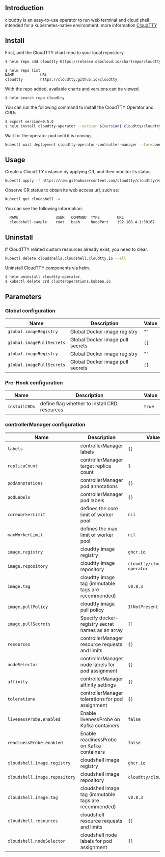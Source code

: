 ## Introduction

cloudtty is an easy-to-use operator to run web terminal and cloud shell intended for a kubernetes-native environment. more information [CloudTTY](https://github.com/cloudtty/cloudtty/blob/main/README.md)

## Install

First, add the CloudTTY chart repo to your local repository.
``` bash
$ helm repo add cloudtty https://release.daocloud.io/chartrepo/cloudtty

$ helm repo list
NAME          	URL
cloudtty        https://cloudtty.github.io/cloudtty
```

With the repo added, available charts and versions can be viewed.
``` bash
$ helm search repo cloudtty
```

You can run the following command to install the CloudTTY Operator and CRDs
``` bash
$ export version=0.5.0
$ helm install cloudtty-operator --version ${version} cloudtty/cloudtty 
```

Wait for the operator pod until it is running.
``` bash
kubectl wait deployment cloudtty-operator-controller-manager --for=condition=Available=True
```

## Usage
Create a CloudTTY instance by applying CR, and then monitor its status
``` bash
kubectl apply -f https://raw.githubusercontent.com/cloudtty/cloudtty/v${version}/config/samples/local_cluster_v1alpha1_cloudshell.yaml
```

Observe CR status to obtain its web access url, such as:
``` bash
kubectl get cloudshell -w
```
You can see the following information:
``` bash
  NAME                 USER   COMMAND  TYPE        URL                 PHASE   AGE
  cloudshell-sample    root   bash     NodePort    192.168.4.1:30167   Ready   31s
```

## Uninstall

If CloudTTY related custom resources already exist, you need to clear.
``` bash
kubectl delete cloudshells.cloudshell.cloudtty.io --all
```

Uninstall CloudTTY components via helm.
``` bash
$ helm uninstall cloudtty-operator 
$ kubectl delete crd clusteroperations.kubean.io
```

## Parameters

### Global configuration

| Name                      | Description                      | Value |
| ------------------------- | -------------------------------- | ----- |
| `global.imageRegistry`    | Global Docker image registry     | `""`  |
| `global.imagePullSecrets` | Global Docker image pull secrets | `[]`  |
| `global.imageRegistry`    | Global Docker image registry     | `""`  |
| `global.imagePullSecrets` | Global Docker image pull secrets | `[]`  |

### Pre-Hook configuration

| Name          | Description                                  | Value  |
| ------------- | -------------------------------------------- | ------ |
| `installCRDs` | define flag whether to install CRD resources | `true` |

### controllerManager configuration

| Name                         | Description                                           | Value                          |
| ---------------------------- | ----------------------------------------------------- |--------------------------------|
| `labels`                     | controllerManager labels                              | `{}`                           |
| `replicaCount`               | controllerManager target replica count                | `1`                            |
| `podAnnotations`             | controllerManager pod annotations                     | `{}`                           |
| `podLabels`                  | controllerManager pod labels                          | `{}`                           |
| `coreWorkerLimit`            | defines the core limit of worker pool                 | `nil`                          |
| `maxWorkerLimit`             | defines the max limit of worker pool                  | `nil`                          |
| `image.registry`             | cloudtty image registry                               | `ghcr.io`                      |
| `image.repository`           | cloudtty image repository                             | `cloudtty/cloudshell-operator` |
| `image.tag`                  | cloudtty image tag (immutable tags are recommended)   | `v0.8.3`                       |
| `image.pullPolicy`           | cloudtty image pull policy                            | `IfNotPresent`                 |
| `image.pullSecrets`          | Specify docker-registry secret names as an array      | `[]`                           |
| `resources`                  | controllerManager resource requests and limits        | `{}`                           |
| `nodeSelector`               | controllerManager node labels for pod assignment      | `{}`                           |
| `affinity`                   | controllerManager affinity settings                   | `{}`                           |
| `tolerations`                | controllerManager tolerations for pod assignment      | `{}`                           |
| `livenessProbe.enabled`      | Enable livenessProbe on Kafka containers              | `false`                        |
| `readinessProbe.enabled`     | Enable readinessProbe on Kafka containers             | `false`                        |
| `cloudshell.image.registry`  | cloudshell image registry                             | `ghcr.io`                      |
| `cloudshell.image.repository`| cloudshell image repository                           | `cloudtty/cloudshell`          |
| `cloudshell.image.tag`       | cloudshell image tag (immutable tags are recommended) | `v0.8.3`                       |
| `cloudshell.resources`       | cloudshell resource requests and limits               | `{}`                           |
| `cloudshell.nodeSelector`    | cloudshell node labels for pod assignment             | `{}`                           |
